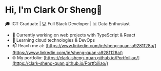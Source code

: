 # Hi, I'm Clark Or Sheng👋

🎓 ICT Graduate | 💻 Full Stack Developer | 📊 Data Enthusiast  

- 🔭 Currently working on web projects with TypeScript & React  
- 🌱 Learning cloud technologies & DevOps  
- 📫 Reach me at: [https://www.linkedin.com/in/sheng-quan-a9281128a/](https://www.linkedin.com/in/sheng-quan-a9281128a/)  
- 🌐 My portfolio: [https://clark-sheng-quan.github.io/Portfoiliao/](https://clark-sheng-quan.github.io/Portfoiliao/)